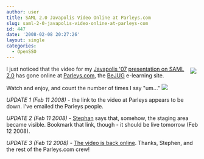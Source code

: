 ```yaml
---
author: user
title: SAML 2.0 Javapolis Video Online at Parleys.com
slug: saml-2-0-javapolis-video-online-at-parleys-com
id: 447
date: '2008-02-08 20:27:26'
layout: single
categories:
  - OpenSSO
---
```


<span style="margin: 5px; float: right;">[![](http://blog.superpat.com/wp-content/uploads/2009/09/Javapolis07SAML.png)](http://www.parleys.com/display/PARLEYS/SAML+v2)</span>

I just noticed that the video for my [Javapolis '07](http://www.javapolis.com/confluence/display/JP07/Home) [presentation on SAML 2.0](http://www.parleys.com/display/PARLEYS/SAML+v2) has gone online at [Parleys.com](http://www.parleys.com/), the [BeJUG](http://www.bejug.org/) e-learning site.

Watch and enjoy, and count the number of times I say "um..." ![](http://blogs.sun.com/images/smileys/smile.gif)

_UPDATE 1 (Feb 11 2008)_ - the link to the video at Parleys appears to be down. I've emailed the Parleys people.

_UPDATE 2 (Feb 11 2008)_ - [Stephan](http://www.javapolis.com/confluence/display/~stephan/Home) says that, somehow, the staging area became visible. Bookmark that link, though - it should be live tomorrow (Feb 12 2008).

_UPDATE 3 (Feb 12 2008)_ - [The video is back online](http://www.parleys.com/display/PARLEYS/SAML+v2). Thanks, Stephen, and the rest of the Parleys.com crew!